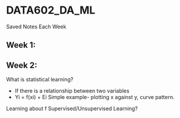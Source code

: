 # DATA602_DA_ML
Saved Notes Each Week

## Week 1:

## Week 2:
What is statistical learning? 
- If there is a relationship between two variables
- Yi = f(xi) + Ei
Simple example- plotting x against y, curve pattern.


Learning about f
Supervised/Unsupervised Learning?

